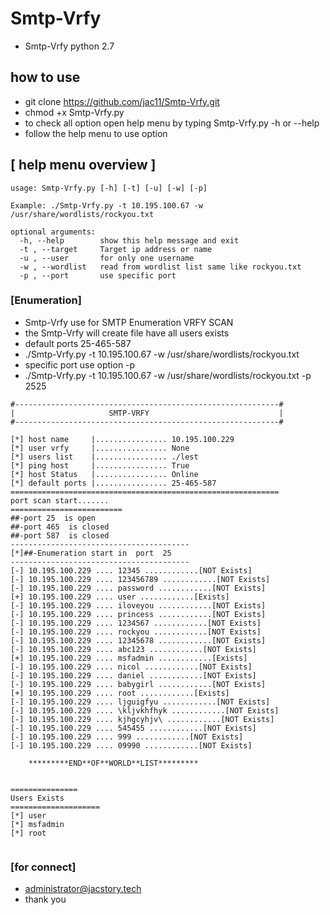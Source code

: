 # Smtp-Vrfy
* Smtp-Vrfy python 2.7 
## how to use 
* git clone https://github.com/jac11/Smtp-Vrfy.git
* chmod +x Smtp-Vrfy.py
* to check all  option open help menu by typing Smtp-Vrfy.py -h or --help
* follow the help menu to use option 
##  [ help menu overview ]
```
usage: Smtp-Vrfy.py [-h] [-t] [-u] [-w] [-p]

Example: ./Smtp-Vrfy.py -t 10.195.100.67 -w /usr/share/wordlists/rockyou.txt

optional arguments:
  -h, --help        show this help message and exit
  -t , --target     Target ip address or name
  -u , --user       for only one username
  -w , --wordlist   read from wordlist list same like rockyou.txt
  -p , --port       use specific port

```

### [Enumeration]

* Smtp-Vrfy  use for SMTP Enumeration VRFY SCAN
* the Smtp-Vrfy will create file have all users exists
* default ports  25-465-587 
* ./Smtp-Vrfy.py -t 10.195.100.67 -w /usr/share/wordlists/rockyou.txt
* specific port use option -p 
* ./Smtp-Vrfy.py -t 10.195.100.67 -w /usr/share/wordlists/rockyou.txt -p 2525
```
#-----------------------------------------------------------#
|                     SMTP-VRFY                             |
#-----------------------------------------------------------#

[*] host name     |................ 10.195.100.229
[*] user vrfy     |................ None
[*] users list    |................ ./lest
[*] ping host     |................ True
[*] host Status   |................ Online
[*] default ports |................ 25-465-587
============================================================
port scan start.......
=========================
##-port 25  is open
##-port 465  is closed
##-port 587  is closed
----------------------------------------
[*]##-Enumeration start in  port  25
----------------------------------------
[-] 10.195.100.229 .... 12345 ............[NOT Exists]
[-] 10.195.100.229 .... 123456789 ............[NOT Exists]
[-] 10.195.100.229 .... password ............[NOT Exists]
[+] 10.195.100.229 .... user ............[Exists]
[-] 10.195.100.229 .... iloveyou ............[NOT Exists]
[-] 10.195.100.229 .... princess ............[NOT Exists]
[-] 10.195.100.229 .... 1234567 ............[NOT Exists]
[-] 10.195.100.229 .... rockyou ............[NOT Exists]
[-] 10.195.100.229 .... 12345678 ............[NOT Exists]
[-] 10.195.100.229 .... abc123 ............[NOT Exists]
[+] 10.195.100.229 .... msfadmin ............[Exists]
[-] 10.195.100.229 .... nicol ............[NOT Exists]
[-] 10.195.100.229 .... daniel ............[NOT Exists]
[-] 10.195.100.229 .... babygirl ............[NOT Exists]
[+] 10.195.100.229 .... root ............[Exists]
[-] 10.195.100.229 .... ljguigfyu ............[NOT Exists]
[-] 10.195.100.229 .... \kljvkhfhyk ............[NOT Exists]
[-] 10.195.100.229 .... kjhgcyhjv\ ............[NOT Exists]
[-] 10.195.100.229 .... 545455 ............[NOT Exists]
[-] 10.195.100.229 .... 999 ............[NOT Exists]
[-] 10.195.100.229 .... 09990 ............[NOT Exists]

	*********END**OF**WORLD**LIST*********


===============
Users Exists
====================
[*] user
[*] msfadmin
[*] root
 
```

### [for connect]
* administrator@jacstory.tech
* thank you 
